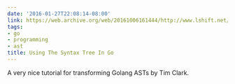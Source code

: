 ```yaml
---
date: '2016-01-27T22:08:14-08:00'
link: https://web.archive.org/web/20161006161444/http://www.lshift.net/blog/2011/04/30/using-the-syntax-tree-in-go/
tags:
- go
- programming
- ast
title: Using The Syntax Tree In Go
---
```


A very nice tutorial for transforming Golang ASTs by Tim Clark.
